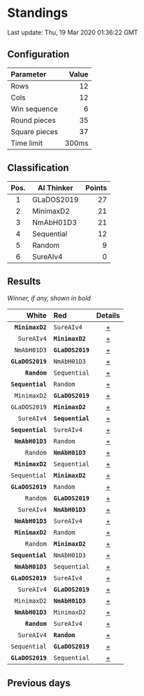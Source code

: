 # Standings

Last update: Thu, 19 Mar 2020 01:36:22 GMT

## Configuration

| Parameter      | Value             |
|:-------------- | ----------------: |
| Rows          | 12        |
| Cols          | 12        |
| Win sequence  | 6 |
| Round pieces  | 35  |
| Square pieces | 37 |
| Time limit    | 300ms     |

## Classification

| Pos. | AI Thinker | Points |
|:----:| ---------- | -----: |
| 1 | GLaDOS2019 | 27 |
| 2 | MinimaxD2 | 21 |
| 3 | NmAbH01D3 | 21 |
| 4 | Sequential | 12 |
| 5 | Random | 9 |
| 6 | SureAIv4 | 0 |

## Results

_Winner, if any, shown in bold_

| White |   Red   | Details |
| -----:|:------- | :-----: |
| **`MinimaxD2`** | `SureAIv4` | [+](results/MinimaxD2vsSureAIv4.txt) |
| `SureAIv4` | **`MinimaxD2`** | [+](results/SureAIv4vsMinimaxD2.txt) |
| `NmAbH01D3` | **`GLaDOS2019`** | [+](results/NmAbH01D3vsGLaDOS2019.txt) |
| **`GLaDOS2019`** | `NmAbH01D3` | [+](results/GLaDOS2019vsNmAbH01D3.txt) |
| **`Random`** | `Sequential` | [+](results/RandomvsSequential.txt) |
| **`Sequential`** | `Random` | [+](results/SequentialvsRandom.txt) |
| `MinimaxD2` | **`GLaDOS2019`** | [+](results/MinimaxD2vsGLaDOS2019.txt) |
| `GLaDOS2019` | **`MinimaxD2`** | [+](results/GLaDOS2019vsMinimaxD2.txt) |
| `SureAIv4` | **`Sequential`** | [+](results/SureAIv4vsSequential.txt) |
| **`Sequential`** | `SureAIv4` | [+](results/SequentialvsSureAIv4.txt) |
| **`NmAbH01D3`** | `Random` | [+](results/NmAbH01D3vsRandom.txt) |
| `Random` | **`NmAbH01D3`** | [+](results/RandomvsNmAbH01D3.txt) |
| **`MinimaxD2`** | `Sequential` | [+](results/MinimaxD2vsSequential.txt) |
| `Sequential` | **`MinimaxD2`** | [+](results/SequentialvsMinimaxD2.txt) |
| **`GLaDOS2019`** | `Random` | [+](results/GLaDOS2019vsRandom.txt) |
| `Random` | **`GLaDOS2019`** | [+](results/RandomvsGLaDOS2019.txt) |
| `SureAIv4` | **`NmAbH01D3`** | [+](results/SureAIv4vsNmAbH01D3.txt) |
| **`NmAbH01D3`** | `SureAIv4` | [+](results/NmAbH01D3vsSureAIv4.txt) |
| **`MinimaxD2`** | `Random` | [+](results/MinimaxD2vsRandom.txt) |
| `Random` | **`MinimaxD2`** | [+](results/RandomvsMinimaxD2.txt) |
| **`Sequential`** | `NmAbH01D3` | [+](results/SequentialvsNmAbH01D3.txt) |
| **`NmAbH01D3`** | `Sequential` | [+](results/NmAbH01D3vsSequential.txt) |
| **`GLaDOS2019`** | `SureAIv4` | [+](results/GLaDOS2019vsSureAIv4.txt) |
| `SureAIv4` | **`GLaDOS2019`** | [+](results/SureAIv4vsGLaDOS2019.txt) |
| `MinimaxD2` | **`NmAbH01D3`** | [+](results/MinimaxD2vsNmAbH01D3.txt) |
| **`NmAbH01D3`** | `MinimaxD2` | [+](results/NmAbH01D3vsMinimaxD2.txt) |
| **`Random`** | `SureAIv4` | [+](results/RandomvsSureAIv4.txt) |
| `SureAIv4` | **`Random`** | [+](results/SureAIv4vsRandom.txt) |
| `Sequential` | **`GLaDOS2019`** | [+](results/SequentialvsGLaDOS2019.txt) |
| **`GLaDOS2019`** | `Sequential` | [+](results/GLaDOS2019vsSequential.txt) |

## Previous days

